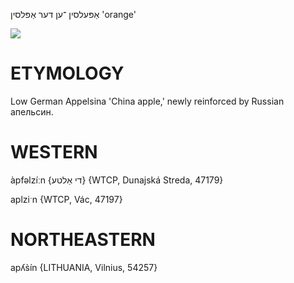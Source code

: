 אַפּעלסין
־ען
דער‏ 
אַפּלסין
'orange'

![](https://ia802902.us.archive.org/9/items/Yiddish-Dialect-Maps/Herzog3-72-Oranges-91.jpg)

ETYMOLOGY
===========
Low German Appelsina 'China apple,' newly reinforced by Russian апельсин.

WESTERN
========

àpfəlzíːn {די אַלטע} {WTCP, Dunajská Streda, 47179}

aplziˑn {WTCP, Vác, 47197}

NORTHEASTERN
==============

apʎs̀ín {LITHUANIA, Vilnius, 54257}